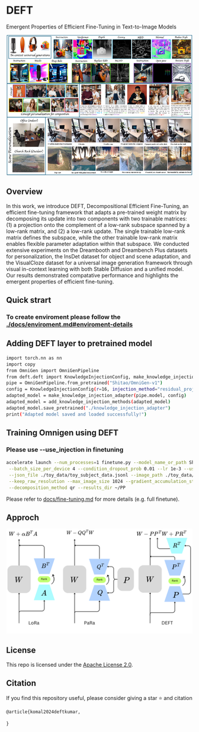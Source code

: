 # DEFT
Emergent Properties of Efficient Fine-Tuning in Text-to-Image Models

![Emergent Properties of Efficient Fine-Tuning in Text-to-Image Models](assets/teaser.png)

## Overview
In this work, we introduce DEFT, Decompositional Efficient Fine-Tuning, an efficient fine-tuning
framework that adapts a pre-trained weight matrix by decomposing its update into
two components with two trainable matrices: (1) a projection onto the complement
of a low-rank subspace spanned by a low-rank matrix, and (2) a low-rank update.
The single trainable low-rank matrix defines the subspace, while the other trainable
low-rank matrix enables flexible parameter adaptation within that subspace. We
conducted extensive experiments on the Dreambooth and Dreambench Plus datasets
for personalization, the InsDet dataset for object and scene adaptation, and the
VisualCloze dataset for a universal image generation framework through visual
in-context learning with both Stable Diffusion and a unified model. Our results
demonstrated compatative performance and highlights the emergent properties of
efficient fine-tuning.

## Quick strart
### To create enviroment please follow the [./docs/enviroment.md#enviroment-details](https://github.com/MAXNORM8650/DEFT/blob/main/docs/enviroment.md)

## Adding DEFT layer to pretrained model
```bash 
import torch.nn as nn
import copy
from OmniGen import OmniGenPipeline
from deft.deft import KnowledgeInjectionConfig, make_knowledge_injection_adapter, add_knowledge_injection_methods
pipe = OmniGenPipeline.from_pretrained("Shitao/OmniGen-v1")
config = KnowledgeInjectionConfig(r=16, injection_method="residual_projection", target_modules=None, use_gating=True)
adapted_model = make_knowledge_injection_adapter(pipe.model, config)
adapted_model = add_knowledge_injection_methods(adapted_model)
adapted_model.save_pretrained("./knowledge_injection_adapter")
print("Adapted model saved and loaded successfully!")
```
## Training Omnigen using DEFT
### Please use --use_injection in finetuning
```bash
accelerate launch --num_processes=1 finetune.py --model_name_or_path Shitao/OmniGen-v1 \
 --batch_size_per_device 4 --condition_dropout_prob 0.01 --lr 1e-3 --use_injection --lora_rank 8 \
 --json_file ./toy_data/toy_subject_data.jsonl --image_path ./toy_data/images --max_input_length_limit 18000 \
 --keep_raw_resolution --max_image_size 1024 --gradient_accumulation_steps 1 --ckpt_every 100 --epochs 2000 --log_every 1 \
 --decomposition_method qr --results_dir ~/PP
 ```
Please refer to [docs/fine-tuning.md](docs/fine-tuning.md) for more details (e.g. full finetune).
## Approch
![Approch](./assets/_diagram.png)
## License
This repo is licensed under the [Apache License 2.0](LICENSE). 

## Citation
If you find this repository useful, please consider giving a star ⭐ and citation
```
@article{komal2024deftkumar,

}
```